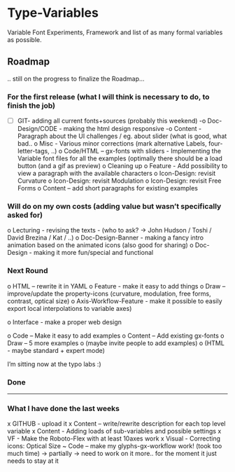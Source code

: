 # Type-Variables
Variable Font Experiments, Framework and list of as many formal variables as possible.


## Roadmap
.. still on the progress to finalize the Roadmap...

### For the first release (what I will think is necessary to do, to finish the job)
-[ ] GIT- adding all current fonts+sources (probably this weekend) 
-o Doc-Design/CODE - making the html design responsive
-o Content -Paragraph about the UI challenges / eg. about slider (what is good, what bad.. 
o Misc - Various minor corrections (mark alternative Labels, four-letter-tags, ..)
o Code/HTML – gx-fonts with sliders - Implementing the Variable font files for all the examples (optimally there should be a load button (and a gif as preview)
o Cleaning up
o Feature - Add possibility to view a paragraph with the available characters
o Icon-Design: revisit Curvature
o Icon-Design: revisit Modulation
o Icon-Design: revisit Free Forms
o Content – add short paragraphs for existing examples

### Will do on my own costs (adding value but wasn’t specifically asked for)
o Lecturing - revising the texts - (who to ask? -> John Hudson / Toshi / David Brezina / Kat / ..) 
o Doc-Design-Banner - making a fancy intro animation based on the animated icons (also good for sharing)
o Doc-Design - making it more fun/special and functional

### Next Round 
o HTML – rewrite it in YAML
o Feature - make it easy to add things
o Draw – improve/update the property-icons (curvature, modulation, free forms, contrast, optical size)
o Axis-Workflow-Feature - make it possible to easily export local interpolations to variable axes)




o Interface - make a proper web design


o Code – Make it easy to add examples
o Content – Add existing gx-fonts
o Draw – 5 more examples
o (maybe invite people to add examples)
o (HTML - maybe standard + expert mode)

I’m sitting now at the typo labs :) 


### Done
---------------------------------
### What I have done the last weeks
x GITHUB - upload it
x Content – write/rewrite description for each top level variable
x Content - Adding loads of sub-variables and possible settings
x VF - Make the Roboto-Flex with at least 10axes work
x Visual - Correcting icons: Optical Size
~ Code – make my glyphs-gx-workflow work! (took too much time) 
-> partially -> need to work on it more.. for the moment it just needs to stay at it 
